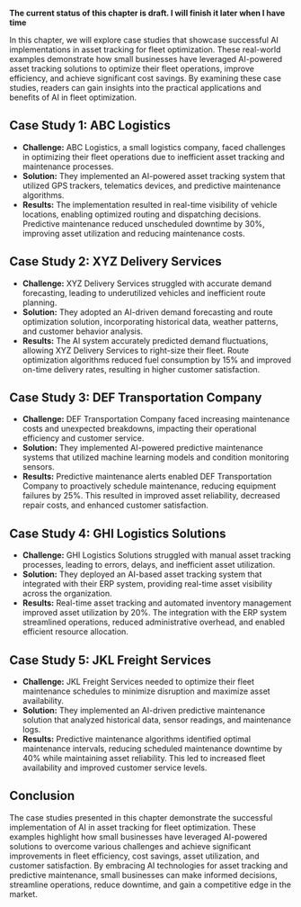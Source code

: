 **The current status of this chapter is draft. I will finish it later when I have time**

In this chapter, we will explore case studies that showcase successful AI implementations in asset tracking for fleet optimization. These real-world examples demonstrate how small businesses have leveraged AI-powered asset tracking solutions to optimize their fleet operations, improve efficiency, and achieve significant cost savings. By examining these case studies, readers can gain insights into the practical applications and benefits of AI in fleet optimization.

Case Study 1: ABC Logistics
---------------------------

* **Challenge:** ABC Logistics, a small logistics company, faced challenges in optimizing their fleet operations due to inefficient asset tracking and maintenance processes.
* **Solution:** They implemented an AI-powered asset tracking system that utilized GPS trackers, telematics devices, and predictive maintenance algorithms.
* **Results:** The implementation resulted in real-time visibility of vehicle locations, enabling optimized routing and dispatching decisions. Predictive maintenance reduced unscheduled downtime by 30%, improving asset utilization and reducing maintenance costs.

Case Study 2: XYZ Delivery Services
-----------------------------------

* **Challenge:** XYZ Delivery Services struggled with accurate demand forecasting, leading to underutilized vehicles and inefficient route planning.
* **Solution:** They adopted an AI-driven demand forecasting and route optimization solution, incorporating historical data, weather patterns, and customer behavior analysis.
* **Results:** The AI system accurately predicted demand fluctuations, allowing XYZ Delivery Services to right-size their fleet. Route optimization algorithms reduced fuel consumption by 15% and improved on-time delivery rates, resulting in higher customer satisfaction.

Case Study 3: DEF Transportation Company
----------------------------------------

* **Challenge:** DEF Transportation Company faced increasing maintenance costs and unexpected breakdowns, impacting their operational efficiency and customer service.
* **Solution:** They implemented AI-powered predictive maintenance systems that utilized machine learning models and condition monitoring sensors.
* **Results:** Predictive maintenance alerts enabled DEF Transportation Company to proactively schedule maintenance, reducing equipment failures by 25%. This resulted in improved asset reliability, decreased repair costs, and enhanced customer satisfaction.

Case Study 4: GHI Logistics Solutions
-------------------------------------

* **Challenge:** GHI Logistics Solutions struggled with manual asset tracking processes, leading to errors, delays, and inefficient asset utilization.
* **Solution:** They deployed an AI-based asset tracking system that integrated with their ERP system, providing real-time asset visibility across the organization.
* **Results:** Real-time asset tracking and automated inventory management improved asset utilization by 20%. The integration with the ERP system streamlined operations, reduced administrative overhead, and enabled efficient resource allocation.

Case Study 5: JKL Freight Services
----------------------------------

* **Challenge:** JKL Freight Services needed to optimize their fleet maintenance schedules to minimize disruption and maximize asset availability.
* **Solution:** They implemented an AI-driven predictive maintenance solution that analyzed historical data, sensor readings, and maintenance logs.
* **Results:** Predictive maintenance algorithms identified optimal maintenance intervals, reducing scheduled maintenance downtime by 40% while maintaining asset reliability. This led to increased fleet availability and improved customer service levels.

Conclusion
----------

The case studies presented in this chapter demonstrate the successful implementation of AI in asset tracking for fleet optimization. These examples highlight how small businesses have leveraged AI-powered solutions to overcome various challenges and achieve significant improvements in fleet efficiency, cost savings, asset utilization, and customer satisfaction. By embracing AI technologies for asset tracking and predictive maintenance, small businesses can make informed decisions, streamline operations, reduce downtime, and gain a competitive edge in the market.
